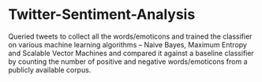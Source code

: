 # Twitter-Sentiment-Analysis
Queried tweets to collect all the words/emoticons and trained the classifier on various machine learning algorithms – Naive Bayes, Maximum Entropy and Scalable Vector Machines and compared it against a baseline classifier by counting the number of positive and negative words/emoticons from a publicly available corpus.
